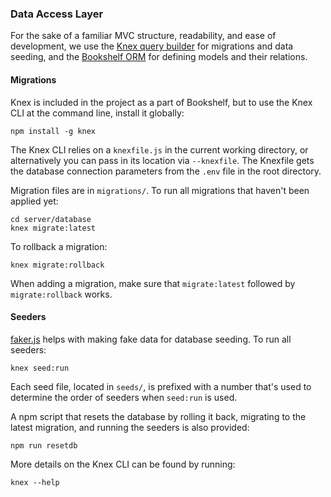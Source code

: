 ### Data Access Layer

For the sake of a familiar MVC structure, readability, and ease of development, we use the [Knex query builder](http://knexjs.org) for migrations and data seeding, and the [Bookshelf ORM](http://bookshelfjs.org) for defining models and their relations.

#### Migrations

Knex is included in the project as a part of Bookshelf, but to use the Knex CLI at the command line, install it globally:
```
npm install -g knex
```
The Knex CLI relies on a `knexfile.js` in the current working directory, or alternatively you can pass in its location via `--knexfile`. The Knexfile gets the database connection parameters from the `.env` file in the root directory.

Migration files are in `migrations/`. To run all migrations that haven't been applied yet:
```
cd server/database
knex migrate:latest
```
To rollback a migration:
```
knex migrate:rollback
```
When adding a migration, make sure that `migrate:latest` followed by `migrate:rollback` works.

#### Seeders

[faker.js](https://github.com/marak/Faker.js/) helps with making fake data for database seeding. To run all seeders:
```
knex seed:run
```
Each seed file, located in `seeds/`, is prefixed with a number that's used to determine the order of seeders when `seed:run` is used.

A npm script that resets the database by rolling it back, migrating to the latest migration, and running the seeders is also provided:
```
npm run resetdb
```

More details on the Knex CLI can be found by running:
```
knex --help
```
